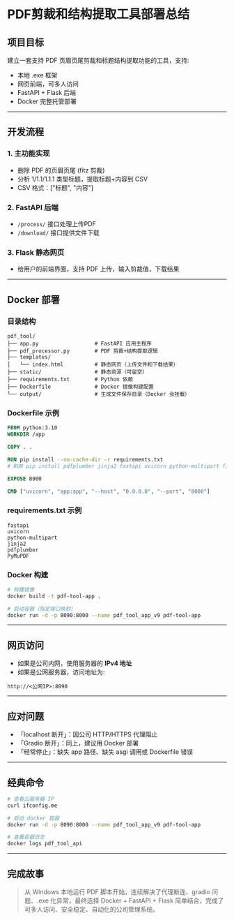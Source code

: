 # PDF剪裁和结构提取工具部署总结

## 项目目标

建立一套支持 PDF 页眉页尾剪裁和标题结构提取功能的工具，支持:
- 本地 .exe 框架
- 网页前端，可多人访问
- FastAPI + Flask 后端
- Docker 完整托管部署

---

## 开发流程

### 1. 主功能实现
- 删除 PDF 的页眉页尾 (fitz 剪裁)
- 分析 1/1.1/1.1.1 类型标题，提取标题+内容到 CSV
- CSV 格式：["标题", "内容"]

### 2. FastAPI 后端
- `/process/` 接口处理上传PDF
- `/download/` 接口提供文件下载

### 3. Flask 静态网页
- 给用户的前端界面，支持 PDF 上传，输入剪裁值，下载结果

---

## Docker 部署

### 目录结构
```
pdf_tool/
├── app.py                  # FastAPI 应用主程序
├── pdf_processor.py        # PDF 剪裁+结构提取逻辑
├── templates/
│   └── index.html          # 静态网页（上传文件和下载结果）
├── static/                 # 静态资源（可留空）
├── requirements.txt        # Python 依赖
├── Dockerfile              # Docker 镜像构建配置
└── output/                 # 生成文件保存目录（Docker 会挂载）
```

### Dockerfile 示例
```dockerfile
FROM python:3.10
WORKDIR /app

COPY . .

RUN pip install --no-cache-dir -r requirements.txt
# RUN pip install pdfplumber jinja2 fastapi uvicorn python-multipart fitz PyMuPDF --trust...(公司源）

EXPOSE 8000

CMD ["uvicorn", "app:app", "--host", "0.0.0.0", "--port", "8000"]
```

### requirements.txt 示例
```
fastapi
uvicorn
python-multipart
jinja2
pdfplumber
PyMuPDF
```

### Docker 构建
```bash
# 构建镜像
docker build -t pdf-tool-app .

# 启动容器（指定端口映射）
docker run -d -p 8090:8000 --name pdf_tool_app_v9 pdf-tool-app
```

---

## 网页访问

- 如果是公司内网，使用服务器的 **IPv4 地址**
- 如果是公网服务器，访问地址为:

```
http://<公网IP>:8090
```

---

## 应对问题

- 「localhost 断开」：因公司 HTTP/HTTPS 代理阻止
- 「Gradio 断开」：同上，建议用 Docker 部署
- 「经常停止」：缺失 app 路径、缺失 asgi 调用或 Dockerfile 错误

---

## 经典命令

```bash
# 查看云服务器 IP
curl ifconfig.me

# 启动 docker 容器
docker run -d -p 8090:8000 --name pdf_tool_app_v9 pdf-tool-app

# 查看容器日志
docker logs pdf_tool_api
```

---

## 完成故事

> 从 Windows 本地运行 PDF 脚本开始，连续解决了代理断连、gradio 问题、.exe 化异常，最终选择 Docker + FastAPI + Flask 简单结合，完成了可多人访问、安全稳定、自动化的公司管理系统。

